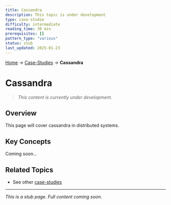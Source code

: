 ```yaml
---
title: Cassandra
description: This topic is under development
type: case-studie
difficulty: intermediate
reading_time: 30 min
prerequisites: []
pattern_type: "various"
status: stub
last_updated: 2025-01-23
---
```


<!-- Navigation -->
[Home](../introduction/index.md) → [Case-Studies](index.md) → **Cassandra**

# Cassandra

> *This content is currently under development.*

## Overview

This page will cover cassandra in distributed systems.

## Key Concepts

Coming soon...

## Related Topics

- See other [case-studies](index.md)

---

*This is a stub page. Full content coming soon.*
